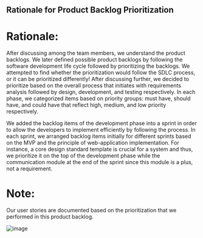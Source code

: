 ## Rationale for Product Backlog Prioritization 

# Rationale: 
After discussing among the team members, we understand the product backlogs. We later defined possible product backlogs by following the software development life cycle followed by prioritizing the backlogs. We attempted to find whether the prioritization would follow the SDLC process, or it can be prioritized differently! After discussing further, we decided to prioritize based on the overall process that initiates with requirements analysis followed by design, development, and testing respectively. In each phase, we categorized items based on priority groups: must have, should have, and could have that reflect high, medium, and low priority respectively. 

We added the backlog items of the development phase into a sprint in order to allow the developers to implement efficiently by following the process. In each sprint, we arranged backlog items initially for different sprints based on the MVP and the principle of web-application implementation. For instance, a core design standard template is crucial for a system and thus, we prioritize it on the top of the development phase while the communication module at the end of the sprint since this module is a plus, not a requirement.

# Note: 
Our user stories are documented based on the prioritization that we performed in this product backlog.

![image](https://user-images.githubusercontent.com/59045223/156959261-412cf6fd-c4f4-4a2e-8ba6-a36300ad50ce.png)
